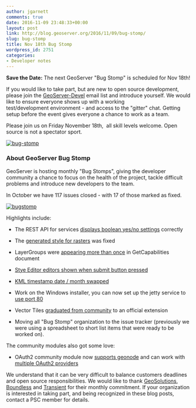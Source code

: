 ```yaml
---
author: jgarnett
comments: true
date: 2016-11-09 23:48:33+00:00
layout: post
link: http://blog.geoserver.org/2016/11/09/bug-stomp/
slug: bug-stomp
title: Nov 18th Bug Stomp
wordpress_id: 2751
categories:
- Developer notes
---
```


**Save the Date:** The next GeoServer "Bug Stomp" is scheduled for Nov 18th!

If you would like to take part, but are new to open source development, please join the [GeoServer-Devel](http://geoserver.org/comm/) email list and introduce yourself. We would like to ensure everyone shows up with a working test/development environment - and access to the "gitter" chat. Getting setup before the event gives everyone a chance to work as a team.

Please join us on Friday November 18th,  all skill levels welcome. Open source is not a spectator sport.

[![bug-stomp](http://blog.geoserver.org/wp-content/uploads/2016/11/bug-stomp.png)](http://blog.geoserver.org/wp-content/uploads/2016/11/bug-stomp.png)


### About GeoServer Bug Stomp


GeoServer is hosting monthly "Bug Stomps", giving the developer community a chance to focus on the health of the project, tackle difficult problems and introduce new developers to the team.

In October we have 117 issues closed - with 17 of those marked as fixed.

[![bugstomp](http://blog.geoserver.org/wp-content/uploads/2016/11/bugstomp.png)](https://osgeo-org.atlassian.net/secure/ConfigureReport.jspa?projectOrFilterId=project-10000&periodName=daily&daysprevious=30&cumulative=true&versionLabels=all&selectedProjectId=10000&reportKey=com.atlassian.jira.plugin.system.reports%3Acreatedvsresolved-report)

Highlights include:



 	
  * The REST API for services [displays boolean yes/no settings](https://osgeo-org.atlassian.net/browse/GEOS-7822) correctly

 	
  * The [generated style for rasters](https://osgeo-org.atlassian.net/browse/GEOS-7759) was fixed

 	
  * LayerGroups were [appearing more than once](https://osgeo-org.atlassian.net/browse/GEOS-6154) in GetCapabilities document

 	
  * [Stye Editor editors shown when submit button pressed](https://osgeo-org.atlassian.net/browse/GEOS-7828)

 	
  * [KML timestamp date / month swapped](https://osgeo-org.atlassian.net/browse/GEOS-5879)

 	
  * Work on the Windows installer, you can now set up the jetty service to [use port 80](https://osgeo-org.atlassian.net/browse/GEOS-7827)

 	
  * Vector Tiles [graduated from community](https://github.com/geoserver/geoserver/wiki/GSIP-138) to an official extension

 	
  * Moving all "Bug Stomp" organization to the issue tracker (previously we were using a spreadsheet to short list items that were ready to be worked on).


The community modules also got some love:

 	
  * OAuth2 community module now [supports geonode](https://osgeo-org.atlassian.net/browse/GEOS-7818) and can work with [multiple OAuth2 providers](https://osgeo-org.atlassian.net/browse/GEOS-7824)


We understand that it can be very difficult to balance customers deadlines and open source responsibilities. We would like to thank [GeoSolutions](http://geosolutions.it), [Boundless](http://boundlessgeo.com) and [Transient](http://transient.nz) for their monthly commitment. If your organization is interested in taking part, and being recognized in these blog posts, contact a PSC member for details.
